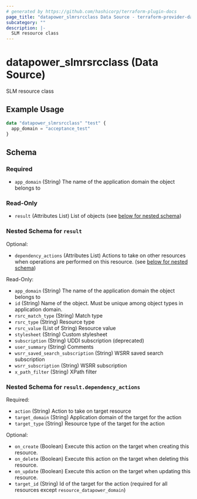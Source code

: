 ```yaml
---
# generated by https://github.com/hashicorp/terraform-plugin-docs
page_title: "datapower_slmrsrcclass Data Source - terraform-provider-datapower"
subcategory: ""
description: |-
  SLM resource class
---
```


# datapower_slmrsrcclass (Data Source)

SLM resource class

## Example Usage

```terraform
data "datapower_slmrsrcclass" "test" {
  app_domain = "acceptance_test"
}
```

<!-- schema generated by tfplugindocs -->
## Schema

### Required

- `app_domain` (String) The name of the application domain the object belongs to

### Read-Only

- `result` (Attributes List) List of objects (see [below for nested schema](#nestedatt--result))

<a id="nestedatt--result"></a>
### Nested Schema for `result`

Optional:

- `dependency_actions` (Attributes List) Actions to take on other resources when operations are performed on this resource. (see [below for nested schema](#nestedatt--result--dependency_actions))

Read-Only:

- `app_domain` (String) The name of the application domain the object belongs to
- `id` (String) Name of the object. Must be unique among object types in application domain.
- `rsrc_match_type` (String) Match type
- `rsrc_type` (String) Resource type
- `rsrc_value` (List of String) Resource value
- `stylesheet` (String) Custom stylesheet
- `subscription` (String) UDDI subscription (deprecated)
- `user_summary` (String) Comments
- `wsrr_saved_search_subscription` (String) WSRR saved search subscription
- `wsrr_subscription` (String) WSRR subscription
- `x_path_filter` (String) XPath filter

<a id="nestedatt--result--dependency_actions"></a>
### Nested Schema for `result.dependency_actions`

Required:

- `action` (String) Action to take on target resource
- `target_domain` (String) Application domain of the target for the action
- `target_type` (String) Resource type of the target for the action

Optional:

- `on_create` (Boolean) Execute this action on the target when creating this resource.
- `on_delete` (Boolean) Execute this action on the target when deleting this resource.
- `on_update` (Boolean) Execute this action on the target when updating this resource.
- `target_id` (String) Id of the target for the action (required for all resources except `resource_datapower_domain`)
